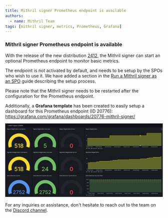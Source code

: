 ```yaml
---
title: Mithril signer Prometheus endpoint is available
authors:
  - name: Mithril Team
tags: [mithril signer, metrics, Prometheus, Grafana]
---
```


### Mithril signer Prometheus endpoint is available

With the release of the new distribution [2412](https://github.com/input-output-hk/mithril/releases/tag/2412.0), the Mithril signer can start an optional Prometheus endpoint to monitor basic metrics.

The endpoint is not activated by default, and needs to be setup by the SPOs who wish to use it. We have added a section in the [Run a Mithril signer as an SPO](https://mithril.network/doc/manual/getting-started/run-signer-node#activate-prometheus-endpoint) guide describing the setup process. 

Please note that the Mithril signer needs to be restarted after the configuration for the Prometheus endpoint.

Additionally, a **Grafana template** has been created to easily setup a dashboard for this Prometheus endpoint (ID 20776): https://grafana.com/grafana/dashboards/20776-mithril-signer/

[![Grafana Dashboard](img/grafana-dashboard.png)](img/grafana-dashboard.png)

For any inquiries or assistance, don't hesitate to reach out to the team on the [Discord channel](https://discord.gg/5kaErDKDRq). 
